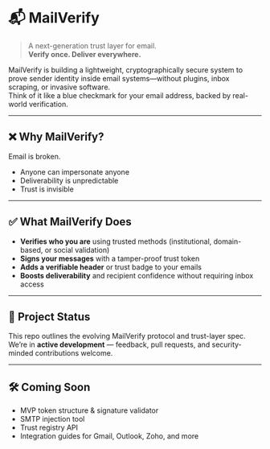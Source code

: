 # 📬 MailVerify

> A next-generation trust layer for email.  
> **Verify once. Deliver everywhere.**

MailVerify is building a lightweight, cryptographically secure system to prove sender identity inside email systems—without plugins, inbox scraping, or invasive software.  
Think of it like a blue checkmark for your email address, backed by real-world verification.

---

## ❌ Why MailVerify?

Email is broken.  
- Anyone can impersonate anyone  
- Deliverability is unpredictable  
- Trust is invisible

---

## ✅ What MailVerify Does

- **Verifies who you are** using trusted methods (institutional, domain-based, or social validation)  
- **Signs your messages** with a tamper-proof trust token  
- **Adds a verifiable header** or trust badge to your emails  
- **Boosts deliverability** and recipient confidence without requiring inbox access

---

## 🚧 Project Status

This repo outlines the evolving MailVerify protocol and trust-layer spec.  
We’re in **active development** — feedback, pull requests, and security-minded contributions welcome.

---

## 🛠️ Coming Soon

- MVP token structure & signature validator  
- SMTP injection tool  
- Trust registry API  
- Integration guides for Gmail, Outlook, Zoho, and more

